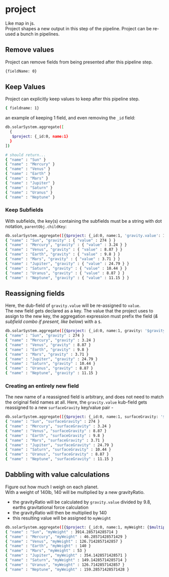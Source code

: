 # project
Like map in js.  
Project shapes a new output in this step of the pipeline.
Project can be re-used a bunch in pipelines.  

## Remove values 
Project can remove fields from being presented after this pipeline step.  

```bash
{fieldName: 0}
```
## Keep Values
Project can explicitly keep values to keep after this pipeline step.  
```bash
{ fieldname: 1}
```

an example of keeping 1 field, and even removing the `_id` field:
```bash
db.solarSystem.aggregate([
  {
   $project: {_id:0, name:1} 
  }
])

# should return...
{ "name" : "Sun" }
{ "name" : "Mercury" }
{ "name" : "Venus" }
{ "name" : "Earth" }
{ "name" : "Mars" }
{ "name" : "Jupiter" }
{ "name" : "Saturn" }
{ "name" : "Uranus" }
{ "name" : "Neptune" }
```

### Keep Subfields
With subfields, the key(s) containing the subfields must be a string with dot notation, `parentObj.childKey`:
```bash
db.solarSystem.aggregate([{$project: {_id:0, name:1, 'gravity.value': 1}}])
{ "name" : "Sun", "gravity" : { "value" : 274 } }
{ "name" : "Mercury", "gravity" : { "value" : 3.24 } }
{ "name" : "Venus", "gravity" : { "value" : 8.87 } }
{ "name" : "Earth", "gravity" : { "value" : 9.8 } }
{ "name" : "Mars", "gravity" : { "value" : 3.71 } }
{ "name" : "Jupiter", "gravity" : { "value" : 24.79 } }
{ "name" : "Saturn", "gravity" : { "value" : 10.44 } }
{ "name" : "Uranus", "gravity" : { "value" : 8.87 } }
{ "name" : "Neptune", "gravity" : { "value" : 11.15 } }
```

## Reassigning fields
Here, the dub-field of `gravity.value` will be re-assigned to `value`.  
The new field gets declared as a key. The value that the project uses to assign to the new key, the aggregation expression must prefix the field (_& subfield combo if present, like below_) with a `$`.
```bash
db.solarSystem.aggregate([{$project: {_id:0, name:1, gravity: '$gravity.value'}}])
{ "name" : "Sun", "gravity" : 274 }
{ "name" : "Mercury", "gravity" : 3.24 }
{ "name" : "Venus", "gravity" : 8.87 }
{ "name" : "Earth", "gravity" : 9.8 }
{ "name" : "Mars", "gravity" : 3.71 }
{ "name" : "Jupiter", "gravity" : 24.79 }
{ "name" : "Saturn", "gravity" : 10.44 }
{ "name" : "Uranus", "gravity" : 8.87 }
{ "name" : "Neptune", "gravity" : 11.15 }
```
### Creating an entirely new field
The new name of a reassigned field is arbitrary, and does not need to match the original field names at all. Here, the `gravity.value` kub-field gets reassigned to a new `surfaceGravity` key/value pair -
```bash
db.solarSystem.aggregate([{$project: {_id:0, name:1, surfaceGravity: '$gravity.value'}}])
{ "name" : "Sun", "surfaceGravity" : 274 }
{ "name" : "Mercury", "surfaceGravity" : 3.24 }
{ "name" : "Venus", "surfaceGravity" : 8.87 }
{ "name" : "Earth", "surfaceGravity" : 9.8 }
{ "name" : "Mars", "surfaceGravity" : 3.71 }
{ "name" : "Jupiter", "surfaceGravity" : 24.79 }
{ "name" : "Saturn", "surfaceGravity" : 10.44 }
{ "name" : "Uranus", "surfaceGravity" : 8.87 }
{ "name" : "Neptune", "surfaceGravity" : 11.15 }
```

## Dabbling with value calculations
Figure out how much I weigh on each planet.  
With a weight of 140lb, 140 will be multiplied by a new gravityRatio.  
- the gravityRatio will be calculated by `gravity.value` divided by 9.8, earths gravitational force calculation
- the gravityRatio will then be multiplied by 140
- this resulting value will be assigned to `myWeight`
```bash
db.solarSystem.aggregate([{$project: {_id:0, name:1, myWeight: {$multiply: [{$divide: ["$gravity.value",9.8]},140]}}}])
{ "name" : "Sun", "myWeight" : 3914.285714285714 }
{ "name" : "Mercury", "myWeight" : 46.28571428571429 }
{ "name" : "Venus", "myWeight" : 126.7142857142857 }
{ "name" : "Earth", "myWeight" : 140 }
{ "name" : "Mars", "myWeight" : 53 }
{ "name" : "Jupiter", "myWeight" : 354.1428571428571 }
{ "name" : "Saturn", "myWeight" : 149.14285714285714 }
{ "name" : "Uranus", "myWeight" : 126.7142857142857 }
{ "name" : "Neptune", "myWeight" : 159.28571428571428 }
```